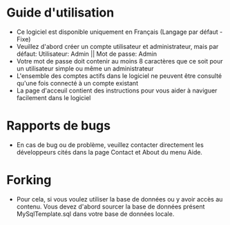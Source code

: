 # Guide d'utilisation 
- Ce logiciel est disponible uniquement en Français (Langage par défaut - Fixe) 
- Veuillez d'abord créer un compte utilisateur et administrateur, mais par défaut: Utilisateur: Admin || Mot de passe: Admin
- Votre mot de passe doit contenir au moins 8 caractères que ce soit pour un utilisateur simple ou même un administrateur
- L'ensemble des comptes actifs dans le logiciel ne peuvent être consulté qu'une fois connecté à un compte existant
- La page d'acceuil contient des instructions pour vous aider à naviguer facilement dans le logiciel


# Rapports de bugs
- En cas de bug ou de problème, veuillez contacter directement les développeurs cités dans la page Contact et About du menu Aide.

# Forking
- Pour cela, si vous voulez utiliser la base de données ou y avoir accès au contenu. Vous devez d'abord sourcer la base de données présent MySqlTemplate.sql dans votre base de données locale. 